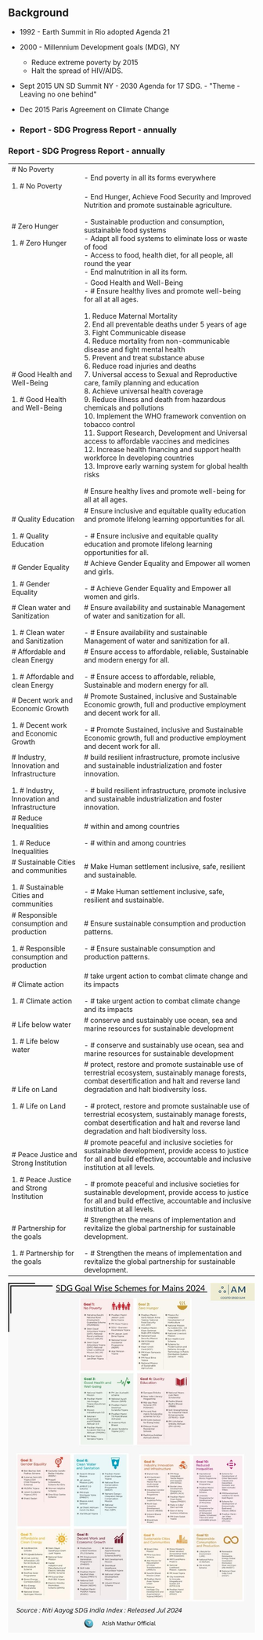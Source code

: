 ## Background
 
- 1992 - Earth Summit in Rio adopted Agenda 21
- 2000 - Millennium Development goals (MDG), NY
    
    - Reduce extreme poverty by 2015
    - Halt the spread of HIV/AIDS.
- Sept 2015 UN SD Summit NY - 2030 Agenda for 17 SDG. - "Theme - Leaving no one behind"
- Dec 2015 Paris Agreement on Climate Change
- ### Report - SDG Progress Report - annually
    

### Report - SDG Progress Report - annually
   

|   |   |
|---|---|
|# No Poverty<br><br>1. # No Poverty|- End poverty in all its forms everywhere|
|# Zero Hunger<br><br>1. # Zero Hunger|- End Hunger, Achieve Food Security and Improved Nutrition and promote sustainable agriculture.<br>    <br>    - Sustainable production and consumption, sustainable food systems<br>    - Adapt all food systems to eliminate loss or waste of food<br>    - Access to food, health diet, for all people, all round the year<br>    - End malnutrition in all its form.|
|# Good Health and Well-Being<br><br>1. # Good Health and Well-Being|- Good Health and Well-Being<br>- # Ensure healthy lives and promote well-being for all at all ages.<br>    <br>    1. Reduce Maternal Mortality<br>    2. End all preventable deaths under 5 years of age<br>    3. Fight Communicable disease<br>    4. Reduce mortality from non-communicable disease and fight mental health<br>    5. Prevent and treat substance abuse<br>    6. Reduce road injuries and deaths<br>    7. Universal access to Sexual and Reproductive care, family planning and education<br>    8. Achieve universal health coverage<br>    9. Reduce illness and death from hazardous chemicals and pollutions<br>    10. Implement the WHO framework convention on tobacco control<br>    11. Support Research, Development and Universal access to affordable vaccines and medicines<br>    12. Increase health financing and support health workforce In developing countries<br>    13. Improve early warning system for global health risks<br><br># Ensure healthy lives and promote well-being for all at all ages.|
|# Quality Education<br><br>1. # Quality Education|# Ensure inclusive and equitable quality education and promote lifelong learning opportunities for all.<br><br>- # Ensure inclusive and equitable quality education and promote lifelong learning opportunities for all.|
|# Gender Equality<br><br>1. # Gender Equality|# Achieve Gender Equality and Empower all women and girls.<br><br>- # Achieve Gender Equality and Empower all women and girls.|
|# Clean water and Sanitization<br><br>1. # Clean water and Sanitization|# Ensure availability and sustainable Management of water and sanitization for all.<br><br>- # Ensure availability and sustainable Management of water and sanitization for all.|
|# Affordable and clean Energy<br><br>1. # Affordable and clean Energy|# Ensure access to affordable, reliable, Sustainable and modern energy for all.<br><br>- # Ensure access to affordable, reliable, Sustainable and modern energy for all.|
|# Decent work and Economic Growth<br><br>1. # Decent work and Economic Growth|# Promote Sustained, inclusive and Sustainable Economic growth, full and productive employment and decent work for all.<br><br>- # Promote Sustained, inclusive and Sustainable Economic growth, full and productive employment and decent work for all.|
|# Industry, Innovation and Infrastructure<br><br>1. # Industry, Innovation and Infrastructure|# build resilient infrastructure, promote inclusive and sustainable industrialization and foster innovation.<br><br>- # build resilient infrastructure, promote inclusive and sustainable industrialization and foster innovation.|
|# Reduce Inequalities<br><br>1. # Reduce Inequalities|# within and among countries<br><br>- # within and among countries|
|# Sustainable Cities and communities<br><br>1. # Sustainable Cities and communities|# Make Human settlement inclusive, safe, resilient and sustainable.<br><br>- # Make Human settlement inclusive, safe, resilient and sustainable.|
|# Responsible consumption and production<br><br>1. # Responsible consumption and production|# Ensure sustainable consumption and production patterns.<br><br>- # Ensure sustainable consumption and production patterns.|
|# Climate action<br><br>1. # Climate action|# take urgent action to combat climate change and its impacts<br><br>- # take urgent action to combat climate change and its impacts|
|# Life below water<br><br>1. # Life below water|# conserve and sustainably use ocean, sea and marine resources for sustainable development<br><br>- # conserve and sustainably use ocean, sea and marine resources for sustainable development|
|# Life on Land<br><br>1. # Life on Land|# protect, restore and promote sustainable use of terrestrial ecosystem, sustainably manage forests, combat desertification and halt and reverse land degradation and halt biodiversity loss.<br><br>- # protect, restore and promote sustainable use of terrestrial ecosystem, sustainably manage forests, combat desertification and halt and reverse land degradation and halt biodiversity loss.|
|# Peace Justice and Strong Institution<br><br>1. # Peace Justice and Strong Institution|# promote peaceful and inclusive societies for sustainable development, provide access to justice for all and build effective, accountable and inclusive institution at all levels.<br><br>- # promote peaceful and inclusive societies for sustainable development, provide access to justice for all and build effective, accountable and inclusive institution at all levels.|
|# Partnership for the goals<br><br>1. # Partnership for the goals|# Strengthen the means of implementation and revitalize the global partnership for sustainable development.<br><br>- # Strengthen the means of implementation and revitalize the global partnership for sustainable development.|
 ![SDG Goal Wise Schemes for Mains 2024 0IAM COGITO E...](Obsidian-files/Media/Exported%20image%2020250605015235-0.jpeg)